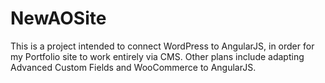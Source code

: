 # NewAOSite

This is a project intended to connect WordPress to AngularJS, in order for my Portfolio site to work entirely via CMS. Other plans include adapting Advanced Custom Fields and WooCommerce to AngularJS.